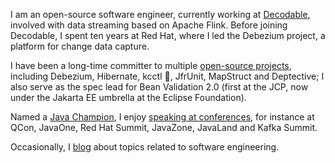 I am an open-source software engineer, currently working at [Decodable](https://www.decodable.co/), involved with data streaming based on Apache Flink.
Before joining Decodable, I spent ten years at Red Hat, where I led the Debezium project, a platform for change data capture.

I have been a long-time committer to multiple [open-source projects](https://morling.dev/projects), including Debezium, Hibernate, kcctl 🧸, JfrUnit, MapStruct and Deptective;
I also serve as the spec lead for Bean Validation 2.0 (first at the JCP, now under the Jakarta EE umbrella at the Eclipse Foundation).

Named a [Java Champion](https://apex.oracle.com/pls/apex/f?p=19297:3::::::), I enjoy [speaking at conferences](https://morling.dev/conferences), for instance at QCon, JavaOne, Red Hat Summit, JavaZone, JavaLand and Kafka Summit.

Occasionally, I [blog](https://morling.dev/blog) about topics related to software engineering.
